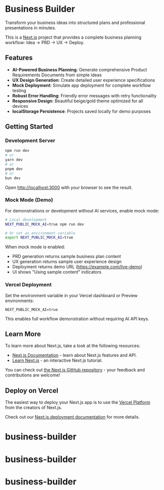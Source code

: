 # Business Builder

Transform your business ideas into structured plans and professional presentations in minutes.

This is a [Next.js](https://nextjs.org) project that provides a complete business planning workflow: Idea → PRD → UX → Deploy.

## Features

- **AI-Powered Business Planning**: Generate comprehensive Product Requirements Documents from simple ideas
- **UX Design Generation**: Create detailed user experience specifications
- **Mock Deployment**: Simulate app deployment for complete workflow testing
- **Robust Error Handling**: Friendly error messages with retry functionality
- **Responsive Design**: Beautiful beige/gold theme optimized for all devices
- **localStorage Persistence**: Projects saved locally for demo purposes

## Getting Started

### Development Server

```bash
npm run dev
# or
yarn dev
# or
pnpm dev
# or
bun dev
```

Open [http://localhost:3000](http://localhost:3000) with your browser to see the result.

### Mock Mode (Demo)

For demonstrations or development without AI services, enable mock mode:

```bash
# Local development
NEXT_PUBLIC_MOCK_AI=true npm run dev

# Or set as environment variable
export NEXT_PUBLIC_MOCK_AI=true
```

When mock mode is enabled:
- PRD generation returns sample business plan content
- UX generation returns sample user experience design
- Deployment returns demo URL (https://example.com/live-demo)
- UI shows "Using sample content" indicators

### Vercel Deployment

Set the environment variable in your Vercel dashboard or Preview environments:

```
NEXT_PUBLIC_MOCK_AI=true
```

This enables full workflow demonstration without requiring AI API keys.

## Learn More

To learn more about Next.js, take a look at the following resources:

- [Next.js Documentation](https://nextjs.org/docs) - learn about Next.js features and API.
- [Learn Next.js](https://nextjs.org/learn) - an interactive Next.js tutorial.

You can check out [the Next.js GitHub repository](https://github.com/vercel/next.js) - your feedback and contributions are welcome!

## Deploy on Vercel

The easiest way to deploy your Next.js app is to use the [Vercel Platform](https://vercel.com/new?utm_medium=default-template&filter=next.js&utm_source=create-next-app&utm_campaign=create-next-app-readme) from the creators of Next.js.

Check out our [Next.js deployment documentation](https://nextjs.org/docs/app/building-your-application/deploying) for more details.
# business-builder
# business-builder
# business-builder
